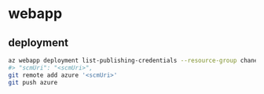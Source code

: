 # webapp

## deployment

```sh
az webapp deployment list-publishing-credentials --resource-group chanel --name w0w0
#> "scmUri": "<scmUri>",
git remote add azure '<scmUri>'
git push azure
```
